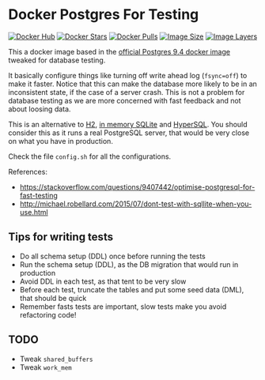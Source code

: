 
# Docker Postgres For Testing

[![Docker Hub](https://img.shields.io/badge/docker-ready-blue.svg)](https://registry.hub.docker.com/u/dhlparcel/docker-postgres-for-testing/)
[![Docker Stars](https://img.shields.io/docker/stars/dhlparcel/docker-postgres-for-testing.svg)](https://registry.hub.docker.com/u/dhlparcel/docker-postgres-for-testing/)
[![Docker Pulls](https://img.shields.io/docker/pulls/dhlparcel/docker-postgres-for-testing.svg)](https://registry.hub.docker.com/u/dhlparcel/docker-postgres-for-testing/)
[![Image Size](https://img.shields.io/imagelayers/image-size/dhlparcel/docker-postgres-for-testing/latest.svg)](https://imagelayers.io/?images=dhlparcel/docker-postgres-for-testing:latest)
[![Image Layers](https://img.shields.io/imagelayers/layers/dhlparcel/docker-postgres-for-testing/latest.svg)](https://imagelayers.io/?images=dhlparcel/docker-postgres-for-testing:latest)

This a docker image based in the [official Postgres 9.4 docker image](https://registry.hub.docker.com/_/postgres/) tweaked for database testing.

It basically configure things like turning off write ahead log (`fsync=off`) to make it faster. Notice that this can make the database more likely to be in an inconsistent state, if the case of a server crash. This is not a problem for database testing as we are more concerned with fast feedback and not about loosing data.

This is an alternative to [H2](http://www.h2database.com/html/main.html), [in memory SQLite](https://www.sqlite.org/inmemorydb.html) and [HyperSQL](http://hsqldb.org/). You should consider this as it runs a real PostgreSQL server, that would be very close on what you have in production.

Check the file `config.sh` for all the configurations.

References:

- https://stackoverflow.com/questions/9407442/optimise-postgresql-for-fast-testing
- http://michael.robellard.com/2015/07/dont-test-with-sqllite-when-you-use.html

## Tips for writing tests

- Do all schema setup (DDL) once before running the tests
- Run the schema setup (DDL), as the DB migration that would run in production
- Avoid DDL in each test, as that tent to be very slow
- Before each test, truncate the tables and put some seed data (DML), that should be quick
- Remember fasts tests are important, slow tests make you avoid refactoring code!


## TODO

- Tweak `shared_buffers`
- Tweak `work_mem`
